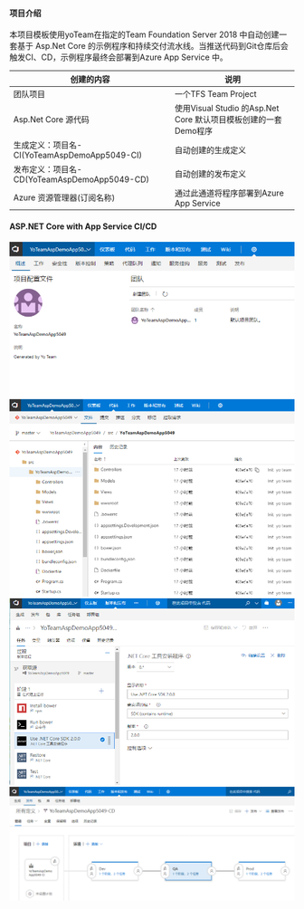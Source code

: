#### 项目介绍

本项目模板使用yoTeam在指定的Team Foundation Server 2018 中自动创建一套基于 Asp.Net Core 的示例程序和持续交付流水线。当推送代码到Git仓库后会触发CI、CD，示例程序最终会部署到Azure App Service 中。

| 创建的内容  | 说明  |
| ------------ | ------------ |
| 团队项目 | 一个TFS Team Project |
| Asp.Net Core 源代码  | 使用Visual Studio 的Asp.Net Core 默认项目模板创建的一套Demo程序 |
| 生成定义：项目名-CI(YoTeamAspDemoApp5049-CI) | 自动创建的生成定义 |
| 发布定义：项目名-CD(YoTeamAspDemoApp5049-CD) | 自动创建的发布定义 |
| Azure 资源管理器(订阅名称)| 通过此通道将程序部署到Azure App Service |


#### ASP.NET Core with App Service CI/CD

![](https://raw.githubusercontent.com/lean-soft/labs-templates/master/lsproj101-yoteam-asp/labs/images/image1.png)
![](https://raw.githubusercontent.com/lean-soft/labs-templates/master/lsproj101-yoteam-asp/labs/images/image2.png)
![](https://raw.githubusercontent.com/lean-soft/labs-templates/master/lsproj101-yoteam-asp/labs/images/image3.png)
![](https://raw.githubusercontent.com/lean-soft/labs-templates/master/lsproj101-yoteam-asp/labs/images/image4.png)
